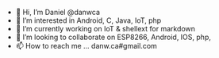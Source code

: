 - 👋 Hi, I’m Daniel @danwca
- 👀 I’m interested in Android, C, Java, IoT, php
- 🌱 I’m currently working on IoT & shellext for markdown 
- 💞️ I’m looking to collaborate on ESP8266, Android, IOS, php,   
- 📫 How to reach me ... danw.ca#gmail.com

<!---
danwca/danwca is a ✨ special ✨ repository because its `README.md` (this file) appears on your GitHub profile.
You can click the Preview link to take a look at your changes.
--->
